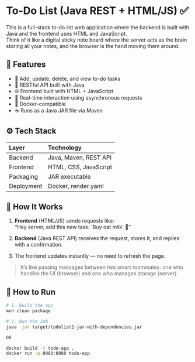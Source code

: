 # To-Do List (Java REST + HTML/JS) ✅

This is a full-stack to-do list web application where the backend is built with Java and the frontend uses HTML and JavaScript.  
Think of it like a digital sticky note board where the server acts as the brain storing all your notes, and the browser is the hand moving them around.

## 🧠 Features

- 📝 Add, update, delete, and view to-do tasks
- 📡 RESTful API built with Java
- 🌐 Frontend built with HTML + JavaScript
- 🔄 Real-time interaction using asynchronous requests
- 🐳 Docker-compatible
- ☕ Runs as a Java JAR file via Maven

## ⚙️ Tech Stack

| Layer | Technology |
|:--|:--|
| Backend | Java, Maven, REST API |
| Frontend | HTML, CSS, JavaScript |
| Packaging | JAR executable |
| Deployment | Docker, render.yaml |

## 🚀 How It Works

1. **Frontend** (HTML/JS) sends requests like:  
   “Hey server, add this new task: 'Buy oat milk' 🛒”

2. **Backend** (Java REST API) receives the request, stores it, and replies with a confirmation.

3. The frontend updates instantly — no need to refresh the page.

> It’s like passing messages between two smart roommates: one who handles the UI (browser) and one who manages storage (server).
> 
## 🧪 How to Run

```bash
# 1. Build the app
mvn clean package

# 2. Run the JAR
java -jar target/todolist2-jar-with-dependencies.jar

OR

docker build -t todo-app .
docker run -p 8080:8080 todo-app
